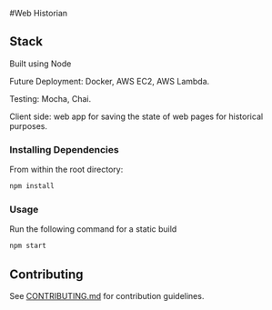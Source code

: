 #Web Historian 

## Stack

Built using Node

Future Deployment: Docker, AWS EC2, AWS Lambda.

Testing: Mocha, Chai.

Client side: web app for saving the state of web pages for historical purposes.

### Installing Dependencies

From within the root directory:
```sh
npm install
```

### Usage

Run the following command for a static build
```sh
npm start
```

## Contributing

See [CONTRIBUTING.md](CONTRIBUTING.md) for contribution guidelines.

